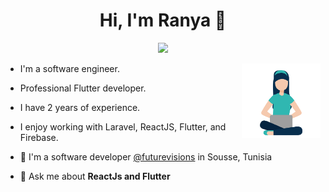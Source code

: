 
<h1 align="center">Hi, I'm Ranya 👋</h1>
<p align="center">
    <a href="https://www.linkedin.com/in/rania-lakoud-b935a9186/"><img src="https://img.shields.io/badge/linkedin-%230177B5?style=flat&logo=linkedin&logoColor=white"/></a>
 </p>
  
  <img src="https://github.com/lakoud/Ranya-lakoud/blob/main/ranyya-avatar.png" align="right" width="25%"/>

- I'm a software engineer.
- Professional Flutter developer.
- I have 2 years of experience.
- I enjoy working with Laravel, ReactJS, Flutter, and Firebase.

- 🔭 I'm a software developer [@futurevisions](https://www.futurevisions.tn/) in Sousse, Tunisia

- 💬 Ask me about **ReactJs and Flutter**

<!---
lakoud/lakoud is a ✨ special ✨ repository because its `README.md` (this file) appears on your GitHub profile.
You can click the Preview link to take a look at your changes.
--->
